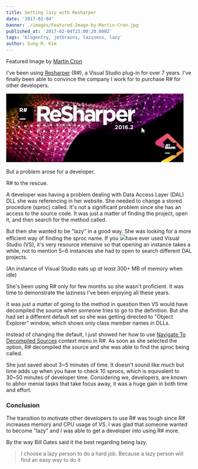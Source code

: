 ```yaml
---
title: Getting lazy with Resharper
date: '2017-02-04'
banner: ./images/Featured-Image-by-Martin-Cron.jpg
published_at: '2017-02-04T23:00:20.000Z'
tags: 'blogentry, jetbrains, laziness, lazy'
author: Sung M. Kim
---
```


Featured Image by [Martin Cron](https://www.flickr.com/photos/martincron/4127880673/in/photolist-5Uz3so-2s5eGW-2rZNMD-7hLt7r-5xjUSF-uB4au9-uBbC6n-64Qkeb-9EcyP-7VF6zc-9Tym55-9TvuTM)

I've been using [Resharper](https://www.jetbrains.com/resharper/) (R#), a Visual Studio plug-in for over 7 years. I've finally been able to convince the company I work for to purchase R# for other developers.

![](./images/Resharper.jpg)

But a problem arose for a developer.

R# to the rescue.

A developer was having a problem dealing with Data Access Layer (DAL) DLL she was referencing in her website. She needed to change a stored procedure (sproc) called. It's not a significant problem since she has an access to the source code. It was just a matter of finding the project, open it, and then search for the method called.

But then she wanted to be "lazy" in a good way. She was looking for a more efficient way of finding the sproc name. If you ![](./images/process.png)have ever used Visual Studio (VS), it's very resource intensive so that opening an instance takes a while, not to mention 5~6 instances she had to open to search different DAL projects.

(An instance of Visual Studio eats up _at least_ 300+ MB of memory when idle)

She's been using R# only for few months so she wasn't proficient. It was time to demonstrate the laziness I've been enjoying all these years.

It was just a matter of going to the method in question then VS would have decompiled the source when someone tries to go to the definition. But she had set a different default set so she was getting directed to "Object Explorer" window, which shows only class member names in DLLs.

Instead of changing the default, I just showed her how to use [Navigate To Decompiled Sources](https://www.jetbrains.com/help/resharper/2016.3/Navigation_and_Search__Navigate_from_Here__Decompiled_Code.html) context menu in R#. As soon as she selected the option, R# decompiled the source and she was able to find the sproc being called.

She just saved about 3~5 minutes of time. It doesn't sound like much but time adds up when you have to check 10 sprocs, which is equivalent to 30~50 minutes of developer time. Considering we, developers, are known to abhor menial tasks that take focus away, it was a huge gain in both time and effort.

### Conclusion

The transition to motivate other developers to use R# was tough since R# increases memory and CPU usage of VS. I was glad that someone wanted to become "lazy" and I was able to get a developer into using R# more.

By the way Bill Gates said it the best regarding being lazy.

> I choose a lazy person to do a hard job. Because a lazy person will find an easy way to do it


